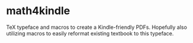 # math4kindle
TeX typeface and macros to create a Kindle-friendly PDFs. Hopefully also utilizing macros to easily reformat existing textbook to this typeface.
